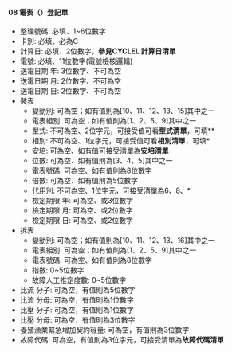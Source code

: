 #### 08 電表（）登記單 <span id="08"></span>
  - 整理號碼: 必填、1~6位數字
  - 卡別: 必填、必為C
  - 計算日: 必填、2位數字，**參見CYCLEL 計算日清單**
  - 電號: 必填、11位數字(電號檢核邏輯)
  - 送電日期 年: 3位數字、不可為空
  - 送電日期 月: 2位數字、不可為空
  - 送電日期 日: 2位數字、不可為空
  - 裝表
    - 變動別: 可為空；如有值則為[10、11、12、13、15]其中之一
    - 電表組別: 可為空；如有值則為[1、2、5、9]其中之一
    - 型式: 不可為空、2位字元，可接受值可看**型式清單**，可填**
    - 相別: 不可為空、1位字元，可接受值可看**相別清單**，可填*
    - 安培: 可為空、如有值可接受清單為**安培清單**
    - 位數: 可為空、如有值則為[3、4、5]其中之一
    - 電表號碼: 可為空、如有值則為8位數字
    - 倍數: 可為空、如有值則為5位數字
    - 代用別: 不可為空、1位字元，可接受清單為6、8、*
    - 檢定期限 年: 可為空、或3位數字
    - 檢定期限 月: 可為空、或2位數字
    - 檢定期限 日: 可為空、或2位數字
  - 拆表
    - 變動別: 可為空；如有值則為[10、11、12、13、16]其中之一
    - 電表組別: 可為空；如有值則為[1、2、5、9]其中之一
    - 電表號碼: 可為空、如有值則為8位數字
    - 指數: 0~5位數字
    - 故障人工推定度數: 0~5位數字
  - 比流 分子: 可為空，有值則為5位數字
  - 比流 分母: 可為空，有值則為1位數字
  - 比壓 分子: 可為空，有值則為1位數字
  - 比壓 分母: 可為空，有值則為3位數字
  - 養殖漁業緊急增加契約容量: 可為空，有值則為3位數字
  - 故障代碼: 可為空，有值則為3位字元，可接受清單為**故障代碼清單**